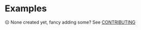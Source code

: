 # Examples

☹️ None created yet, fancy adding some? See [CONTRIBUTING](https://github.com/mattphillips/babel-jest-assertions/blob/master/CONTRIBUTING.md)

